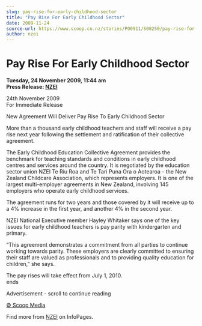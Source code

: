 ```yaml
---
slug: pay-rise-for-early-childhood-sector
title: "Pay Rise For Early Childhood Sector"
date: 2009-11-24
source-url: https://www.scoop.co.nz/stories/PO0911/S00250/pay-rise-for-early-childhood-sector.htm
author: nzei
---
```

Pay Rise For Early Childhood Sector
===================================

**Tuesday, 24 November 2009, 11:44 am**  
**Press Release: [NZEI](https://info.scoop.co.nz/NZEI)**

24th November 2009  
For Immediate Release

New Agreement Will Deliver Pay Rise To Early Childhood Sector

More than a thousand early childhood teachers and staff will receive a pay rise next year following the settlement and ratification of their collective agreement.

The Early Childhood Education Collective Agreement provides the benchmark for teaching standards and conditions in early childhood centres and services around the country. It is negotiated by the education sector union NZEI Te Riu Roa and Te Tari Puna Ora o Aotearoa - the New Zealand Childcare Association, which represents employers. It is one of the largest multi-employer agreements in New Zealand, involving 145 employers who operate early childhood services.

The agreement runs for two years and those covered by it will receive up to a 4% increase in the first year, and another 4% in the second year.

NZEI National Executive member Hayley Whitaker says one of the key issues for early childhood teachers is pay parity with kindergarten and primary.

“This agreement demonstrates a commitment from all parties to continue working towards parity. These employers are clearly committed to ensuring their staff are valued as professionals and to providing quality education for children,” she says.

The pay rises will take effect from July 1, 2010.  
ends

Advertisement - scroll to continue reading





[© Scoop Media](http://www.scoop.co.nz/about/terms.html)

Find more from [NZEI](https://info.scoop.co.nz/NZEI) on InfoPages.